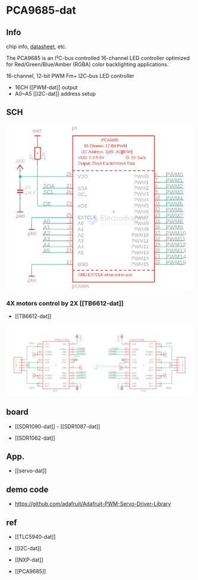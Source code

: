 
# PCA9685-dat





## Info 
 
chip info, [datasheet](https://www.nxp.com/docs/en/data-sheet/PCA9685.pdf), etc.

The PCA9685 is an I²C-bus controlled 16-channel LED controller optimized for Red/Green/Blue/Amber (RGBA) color backlighting applications.

16-channel, 12-bit PWM Fm+ I2C-bus LED controller

- 16CH [[PWM-dat]] output
- A0~A5 [[I2C-dat]] address setup 

## SCH 

![](2025-06-15-13-15-31.png)

### 4X motors control by 2X [[TB6612-dat]]

- [[TB6612-dat]]

![](2025-06-15-13-24-30.png)


## board 

- [[SDR1090-dat]] - [[SDR1087-dat]] 

- [[SDR1062-dat]] 


## App. 

- [[servo-dat]]


## demo code 

- https://github.com/adafruit/Adafruit-PWM-Servo-Driver-Library


## ref 

- [[TLC5940-dat]]

- [[I2C-dat]]
 
- [[NXP-dat]]
 
- [[PCA9685]]